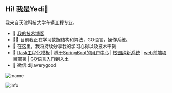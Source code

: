 ## Hi! 我是Yedi👋
我来自天津科技大学车辆工程专业。
- 👭 [我的技术博客](http://49.232.14.242/blog/)  
- 👨‍💻 目前我正在学习数据结构和算法，GO语言，操作系统。
- 🌱 在这里，我将持续分享我的学习心得以及技术干货
- 💎 [flask工程化模板](https://github.com/ZhangYedi-cmd/flaskApi) | [基于SpringBoot的用户中心](https://github.com/ZhangYedi-cmd/user-center) | [校园纳新系统](https://github.com/ZhangYedi-cmd/imaker-website) | [web前端项目部署](https://github.com/ZhangYedi-cmd/web-deploy)  | [GO语言入门到入土](https://github.com/ZhangYedi-cmd/Go-Study) 
- 💬 微信:dijiaverygood


![:name](https://count.getloli.com/get/@:ZhangYedi-cmd)  


![info](https://github-readme-stats.vercel.app/api?username=ZhangYedi-cmd&show_icons=true&count_private=true&hide=prs&theme=default_repocard)   

